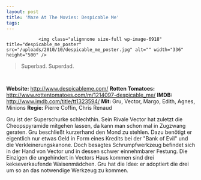 ```yaml
---
layout: post
title: 'Maze At The Movies: Despicable Me'
tags:
---
```



                <img class="alignnone size-full wp-image-6918" title="despicable_me_poster" src="/uploads/2010/10/despicable_me_poster.jpg" alt="" width="336" height="500" />
<blockquote>Superbad. Superdad.</blockquote>
<img class="alignnone size-full wp-image-5898" title="movie_review_5stars" src="/uploads/2010/02/movie_review_5stars.png" alt="" width="75" height="15" />
<p><strong> Website: </strong><a href="http://www.despicableme.com/"><a href="http://www.despicableme.com/">http://www.despicableme.com/</a></a>
<strong>Rotten Tomatoes: </strong><a href="http://www.rottentomatoes.com/m/1214097-despicable_me/"><a href="http://www.rottentomatoes.com/m/1214097-despicable_me/">http://www.rottentomatoes.com/m/1214097-despicable_me/</a></a>
<strong>IMDB: </strong><a href="http://www.imdb.com/title/tt1323594/"><a href="http://www.imdb.com/title/tt1323594/">http://www.imdb.com/title/tt1323594/</a></a>
<strong>Mit: </strong>Gru, Vector, Margo, Edith, Agnes, Minions
<strong>Regie: </strong>Pierre Coffin, Chris Renaud</p>
<p>Gru ist der Superschurke schlechthin. Sein Rivale Vector hat zuletzt die Cheopspyramide mitgehen lassen, da kann man schon mal in Zugzwang geraten. Gru beschließt kurzerhand den Mond zu stehlen. Dazu benötigt er eigentlich nur etwas Geld in Form eines Kredits bei der &quot;Bank of Evil&quot; und die Verkleinerungskanone. Doch besagtes Schrumpfwerkzeug befindet sich in der Hand von Vector und in dessen schwer einnehmbarer Festung. Die Einzigen die ungehindert in Vectors Haus kommen sind drei kekseverkaufende Waisenmädchen. Gru hat die Idee: er adoptiert die drei um so an das notwendige Werkzeug zu kommen.</p>
